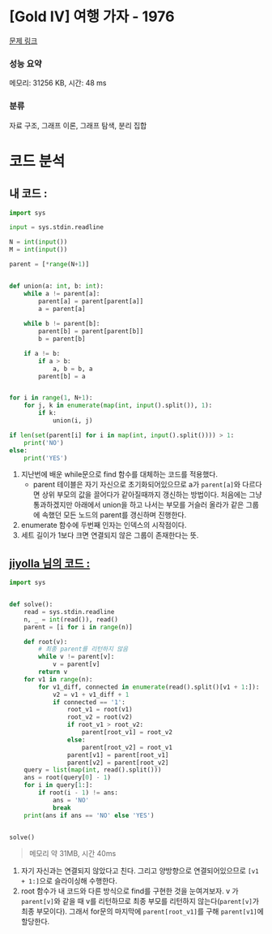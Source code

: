 # [Gold IV] 여행 가자 - 1976 

[문제 링크](https://www.acmicpc.net/problem/1976) 

### 성능 요약

메모리: 31256 KB, 시간: 48 ms

### 분류

자료 구조, 그래프 이론, 그래프 탐색, 분리 집합

# 코드 분석
## 내 코드 :
```python
import sys

input = sys.stdin.readline

N = int(input())
M = int(input())

parent = [*range(N+1)]


def union(a: int, b: int):
    while a != parent[a]:
        parent[a] = parent[parent[a]]
        a = parent[a]
        
    while b != parent[b]:
        parent[b] = parent[parent[b]]
        b = parent[b]

    if a != b:
        if a > b:
            a, b = b, a
        parent[b] = a


for i in range(1, N+1):
    for j, k in enumerate(map(int, input().split()), 1):
        if k:
            union(i, j)

if len(set(parent[i] for i in map(int, input().split()))) > 1:
    print('NO')
else:
    print('YES')
```
1. 지난번에 배운 while문으로 find 함수를 대체하는 코드를 적용했다.
    - parent 테이블은 자기 자신으로 초기화되어있으므로 a가 `parent[a]`와 다르다면 상위 부모의 값을 끌어다가 같아질때까지 갱신하는 방법이다. 처음에는 그냥 통과하겠지만 아래에서 union을 하고 나서는 부모를 거슬러 올라가 같은 그룹에 속했던 모든 노드의 parent를 갱신하며 진행한다.
2. enumerate 함수에 두번째 인자는 인덱스의 시작점이다.
3. 세트 길이가 1보다 크면 연결되지 않은 그룹이 존재한다는 뜻.

## [jiyolla 님의 코드 :](https://www.acmicpc.net/source/25651160)
```python
import sys


def solve():
    read = sys.stdin.readline
    n, _ = int(read()), read()
    parent = [i for i in range(n)]

    def root(v):
        # 최종 parent를 리턴하지 않음
        while v != parent[v]:
            v = parent[v]
        return v
    for v1 in range(n):
        for v1_diff, connected in enumerate(read().split()[v1 + 1:]):
            v2 = v1 + v1_diff + 1
            if connected == '1':
                root_v1 = root(v1)
                root_v2 = root(v2)
                if root_v1 > root_v2:
                    parent[root_v1] = root_v2
                else:
                    parent[root_v2] = root_v1
                parent[v1] = parent[root_v1]
                parent[v2] = parent[root_v2]
    query = list(map(int, read().split()))
    ans = root(query[0] - 1)
    for i in query[1:]:
        if root(i - 1) != ans:
            ans = 'NO'
            break
    print(ans if ans == 'NO' else 'YES')


solve()
```
> 메모리 약 31MB, 시간 40ms

1. 자기 자신과는 연결되지 않았다고 친다. 그리고 양방향으로 연결되어있으므로 `[v1 + 1:]`으로 슬라이싱해 수행한다.
2. root 함수가 내 코드와 다른 방식으로 find를 구현한 것을 눈여겨보자. v 가 `parent[v]`와 같을 때 v를 리턴하므로 최종 부모를 리턴하지 않는다(`parent[v]`가 최종 부모이다). 그래서 for문의 마지막에 `parent[root_v1]`를 구해 `parent[v1]`에 할당한다.